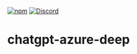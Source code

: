 [![npm](https://img.shields.io/npm/v/@deep-foundation/chatgpt-azure.svg)](https://www.npmjs.com/package/@deep-foundation/chatgpt-azure) 
[![Discord](https://badgen.net/badge/icon/discord?icon=discord&label&color=purple)](https://discord.gg/deep-foundation)
# chatgpt-azure-deep
